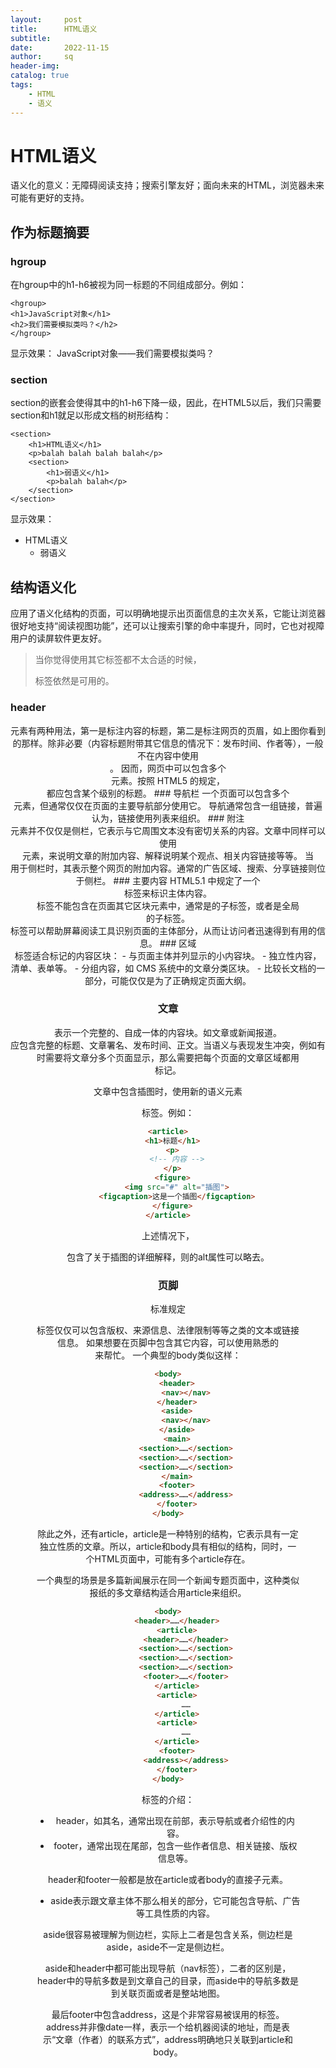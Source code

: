 ```yaml
---
layout:     post
title:      HTML语义
subtitle:   
date:       2022-11-15
author:     sq
header-img: 
catalog: true
tags:
    - HTML
    - 语义
---
```

# HTML语义
语义化的意义：无障碍阅读支持；搜索引擎友好；面向未来的HTML，浏览器未来可能有更好的支持。
## 作为标题摘要
### hgroup
在hgroup中的h1-h6被视为同一标题的不同组成部分。例如：
```
<hgroup>
<h1>JavaScript对象</h1>
<h2>我们需要模拟类吗？</h2>
</hgroup>
```
显示效果：
JavaScript对象——我们需要模拟类吗？
### section
section的嵌套会使得其中的h1-h6下降一级，因此，在HTML5以后，我们只需要section和h1就足以形成文档的树形结构：
```
<section>
    <h1>HTML语义</h1>
    <p>balah balah balah balah</p>
    <section>
        <h1>弱语义</h1>
        <p>balah balah</p>
    </section>
</section>
```
显示效果：
- HTML语义
  - 弱语义

## 结构语义化
应用了语义化结构的页面，可以明确地提示出页面信息的主次关系，它能让浏览器很好地支持“阅读视图功能”，还可以让搜索引擎的命中率提升，同时，它也对视障用户的读屏软件更友好。
> 当你觉得使用其它标签都不太合适的时候，<div>标签依然是可用的。

### header
<header> 元素有两种用法，第一是标注内容的标题，第二是标注网页的页眉，如上图你看到的那样。除非必要（内容标题附带其它信息的情况下：发布时间、作者等），一般不在内容中使用 <header> 。
因而，网页中可以包含多个 <header> 元素。按照 HTML5 的规定，<header> 都应包含某个级别的标题。
### 导航栏
一个页面可以包含多个 <nav> 元素，但通常仅仅在页面的主要导航部分使用它。
导航通常包含一组链接，普遍认为，链接使用列表来组织。
### 附注
<aside> 元素并不仅仅是侧栏，它表示与它周围文本没有密切关系的内容。文章中同样可以使用 <aside> 元素，来说明文章的附加内容、解释说明某个观点、相关内容链接等等。
当<aside>用于侧栏时，其表示整个网页的附加内容。通常的广告区域、搜索、分享链接则位于侧栏。
### 主要内容
HTML5.1 中规定了一个<main>标签来标识主体内容。<main>标签不能包含在页面其它区块元素中，通常是<body>的子标签，或者是全局<div>的子标签。<main>标签可以帮助屏幕阅读工具识别页面的主体部分，从而让访问者迅速得到有用的信息。
### 区域
<section> 标签适合标记的内容区块：
- 与页面主体并列显示的小内容块。
- 独立性内容，清单、表单等。
- 分组内容，如 CMS 系统中的文章分类区块。
- 比较长文档的一部分，可能仅仅是为了正确规定页面大纲。

### 文章
<article> 表示一个完整的、自成一体的内容块。如文章或新闻报道。<article> 应包含完整的标题、文章署名、发布时间、正文。当语义与表现发生冲突，例如有时需要将文章分多个页面显示，那么需要把每个页面的文章区域都用 <article> 标记。

文章中包含插图时，使用新的语义元素 <figure> 标签。例如：
```html
<article>
  <h1>标题</h1>
  <p>
    <!-- 内容 -->
  </p>
  <figure>
    <img src="#" alt="插图">
    <figcaption>这是一个插图</figcaption>
  </figure>
</article>
```
上述情况下，<figcaption>包含了关于插图的详细解释，则<img>的alt属性可以略去。
### 页脚
标准规定<footer>标签仅仅可以包含版权、来源信息、法律限制等等之类的文本或链接信息。
如果想要在页脚中包含其它内容，可以使用熟悉的<div>来帮忙。
一个典型的body类似这样：
```html
<body>
    <header>
        <nav></nav>
    </header>
    <aside>
        <nav></nav>
    </aside>
    <main>
        <section>……</section>
        <section>……</section>
        <section>……</section>
    </main>
    <footer>
        <address>……</address>
    </footer>
</body>
```
除此之外，还有article，article是一种特别的结构，它表示具有一定独立性质的文章。所以，article和body具有相似的结构，同时，一个HTML页面中，可能有多个article存在。

一个典型的场景是多篇新闻展示在同一个新闻专题页面中，这种类似报纸的多文章结构适合用article来组织。
```html
<body>
    <header>……</header>
    <article>
        <header>……</header>
        <section>……</section>
        <section>……</section>
        <section>……</section>
        <footer>……</footer>
    </article>
    <article>
        ……
    </article>
    <article>
        ……
    </article>
    <footer>
        <address></address>
    </footer>
</body>
```
标签的介绍：
- header，如其名，通常出现在前部，表示导航或者介绍性的内容。
- footer，通常出现在尾部，包含一些作者信息、相关链接、版权信息等。

header和footer一般都是放在article或者body的直接子元素。
- aside表示跟文章主体不那么相关的部分，它可能包含导航、广告等工具性质的内容。

aside很容易被理解为侧边栏，实际上二者是包含关系，侧边栏是aside，aside不一定是侧边栏。

aside和header中都可能出现导航（nav标签），二者的区别是，header中的导航多数是到文章自己的目录，而aside中的导航多数是到关联页面或者是整站地图。

最后footer中包含address，这是个非常容易被误用的标签。address并非像date一样，表示一个给机器阅读的地址，而是表示“文章（作者）的联系方式”，address明确地只关联到article和body。
